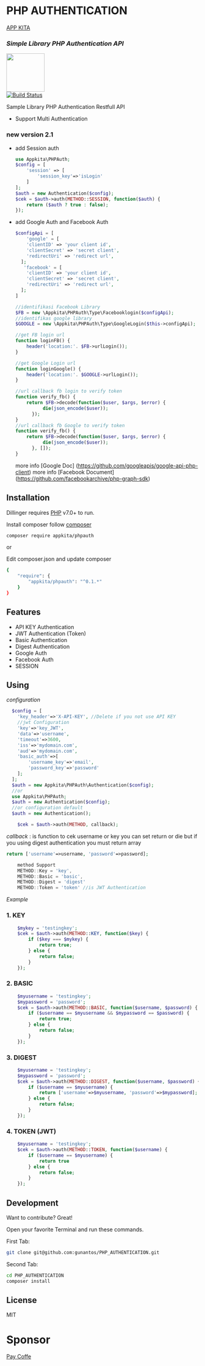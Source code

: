# PHP AUTHENTICATION
[APP KITA](https://app-kita.com)
### _Simple Library PHP Authentication API_

<a href="https://app-kita.com" alt="app-kita, app kita"><img src="https://app-kita.com/img/logo-teks.965d24bf.png" width="100"></a><br>
[![Build Status](https://www.travis-ci.com/gunantos/PHP_AUTHENTICATION.svg?branch=main)](https://www.travis-ci.com/gunantos/PHP_AUTHENTICATION)

Sample Library PHP Authentication Restfull API

- Support Multi Authentication

### new version 2.1
- add Session auth
    ```php
    use Appkita\PHPAuth;
    $config = [
        'session' => [
            'session_key'=>'isLogin'
        ]
    ];
    $auth = new Authentication($config);
    $cek = $auth->auth(METHOD::SESSION, function($auth) {
        return ($auth ? true : false);
    });
    ```

- add Google Auth and Facebook Auth

  ```php
  $configApi = [
      'google' = [
      'clientID' => 'your client id',
      'clientSecret' => 'secret client',
      'redirectUri' => 'redirect url',
    ];
     'facebook' = [
      'clientID' => 'your client id',
      'clientSecret' => 'secret client',
      'redirectUri' => 'redirect url',
    ];
  ]

  //identifikasi Facebook Library
  $FB = new \Appkita\PHPAuth\Type\Facebooklogin($configApi);
  //identifikas google library
  $GOOGLE = new \Appkita\PHPAuth\Type\GoogleLogin($this->configApi);

  //get FB login url
  function loginFB() {
      header('location:'. $FB->urlLogin());
  }

  //get Google Login url
  function loginGoogle() {
      header('location:'. $GOOGLE->urlLogin());
  }

  //url callback fb login to verify token
  function verify_fb() {
      return $FB->decode(function($user, $args, $error) {
            die(json_encode($user));
        });
  }
  //url callback fb Google to verify token
  function verify_fb() {
      return $FB->decode(function($user, $args, $error) {
            die(json_encode($user));
        }, []);
  }
  ```

  more info [Google Doc] (https://github.com/googleapis/google-api-php-client)
  more info [Facebook Document] (https://github.com/facebookarchive/php-graph-sdk)

## Installation

Dillinger requires [PHP](https://php.net/) v7.0+ to run.

Install composer follow [composer](https://getcomposer.org/download/)

```sh
composer require appkita/phpauth
```

or

Edit composer.json and update composer

```sh
{
    "require": {
        "appkita/phpauth": "^0.1.*"
    }
}
```

## Features

- API KEY Authentication
- JWT Authentication (Token)
- Basic Authentication
- Digest Authentication
- Google Auth
- Facebook Auth
- SESSION

## Using

_configuration_

```php
  $config = [
    'key_header'=>'X-API-KEY', //Delete if you not use API KEY
    //jwt Configuration
    'key'=>'key_JWT',
    'data'=>'username',
    'timeout'=>3600,
    'iss'=>'mydomain.com',
    'aud'=>'mydomain.com',
    'basic_auth'=>[
        'username_key'=>'email',
        'password_key'=>'password'
    ];
  ];
  $auth = new Appkita\PHPAuth\Authentication($config);
  //or
  use Appkita\PHPAuth;
  $auth = new Authentication($config);
  //or configuration default
  $auth = new Authentication();
```

```php
    $cek = $auth->auth(METHOD, callback);
```

_callback_ : is function to cek username or key you can set return or die
but if you using digest authentication you must return array

```php
return ['username'=>username, 'password'=>password];
```

```js
    method Support
    METHOD::Key = 'key',
    METHOD::Basic = 'basic',
    METHOD::Digest = 'digest'
    METHOD::Token = 'token' //is JWT Authentication

```

_Example_

### 1. KEY

```php
    $mykey = 'testingkey';
    $cek = $auth->auth(METHOD::KEY, function($key) {
        if ($key === $mykey) {
            return true;
        } else {
            return false;
        }
    });
```

### 2. BASIC

```php
    $myusername = 'testingkey';
    $mypassword = 'password';
    $cek = $auth->auth(METHOD::BASIC, function($username, $password) {
        if ($username == $myusername && $mypassword == $password) {
            return true;
        } else {
            return false;
        }
    });
```

### 3. DIGEST

```php
    $myusername = 'testingkey';
    $mypassword = 'password';
    $cek = $auth->auth(METHOD::DIGEST, function($username, $password) {
        if ($username == $myusername) {
            return ['username'=>$myusername, 'password'=>$mypassword];
        } else {
            return false;
        }
    });
```

### 4. TOKEN (JWT)

```php
    $myusername = 'testingkey';
    $cek = $auth->auth(METHOD::TOKEN, function($username) {
        if ($username == $myusername) {
            return true
        } else {
            return false;
        }
    });
```

## Development

Want to contribute? Great!

Open your favorite Terminal and run these commands.

First Tab:

```sh
git clone git@github.com:gunantos/PHP_AUTHENTICATION.git
```

Second Tab:

```sh
cd PHP_AUTHENTICATION
composer install
```

## License

MIT

# Sponsor

[Pay Coffe](https://github.com/sponsors/gunantos)
